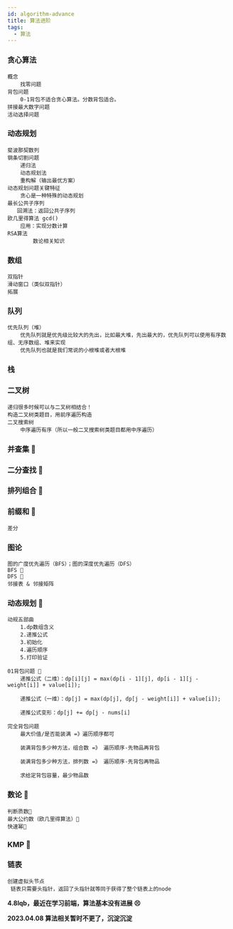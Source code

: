 ```yaml
---
id: algorithm-advance
title: 算法进阶
tags:
  - 算法
---
```


### 贪心算法

    概念
        找零问题
    背包问题
        0-1背包不适合贪心算法。分数背包适合。
    拼接最大数字问题
    活动选择问题

### 动态规划

    斐波那契数列
    钢条切割问题
        递归法
        动态规划法
        重构解（输出最优方案）
    动态规划问题关键特征
        贪心是一种特殊的动态规划
    最长公共子序列
       回溯法：返回公共子序列
    欧几里得算法 gcd()
        应用：实现分数计算
    RSA算法
            数论相关知识

### 数组

    双指针
    滑动窗口（类似双指针）
    拓展

### 队列

    优先队列（堆）
        优先队列就是优先级比较大的先出，比如最大堆，先出最大的，优先队列可以使用有序数组、无序数组、堆来实现
        优先队列也就是我们常说的小根堆或者大根堆

### 栈

### 二叉树

    递归很多时候可以与二叉树相结合！
    构造二叉树类题目，用前序遍历构造
    二叉搜索树
        中序遍历有序（所以一般二叉搜索树类题目都用中序遍历）

### 并查集 🔼

### 二分查找 🔼

### 排列组合 🔼

### 前缀和 🔼

    差分

### 图论

    图的广度优先遍历（BFS）；图的深度优先遍历（DFS）
    BFS 🔼
    DFS 🔼
    邻接表 & 邻接矩阵

### 动态规划 🔼

    动规五部曲
        1.dp数组含义
        2.递推公式
        3.初始化
        4.遍历顺序
        5.打印验证

    01背包问题 🔼
        递推公式（二维）：dp[i][j] = max(dp[i - 1][j], dp[i - 1][j - weight[i]] + value[i]);

        递推公式（一维）：dp[j] = max(dp[j], dp[j - weight[i]] + value[i]);

        递推公式变形：dp[j] += dp[j - nums[i]

    完全背包问题
        最大价值/是否能装满 =》遍历顺序都可

        装满背包多少种方法，组合数 =》 遍历顺序-先物品再背包

        装满背包多少种方法，排列数 =》 遍历顺序-先背包再物品

        求给定背包容量，最少物品数

### 数论 🔼

    判断质数🔼
    最大公约数（欧几里得算法）🔼
    快速幂🔼

### KMP 🔼

### 链表

    创建虚拟头节点
     链表只需要头指针，返回了头指针就等同于获得了整个链表上的node

**4.8lqb，最近在学习前端，算法基本没有进展 😣**

**2023.04.08 算法相关暂时不更了，沉淀沉淀**
